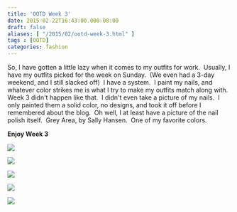 ```yaml
---
title: 'OOTD Week 3'
date: 2015-02-22T16:43:00.000-08:00
draft: false
aliases: [ "/2015/02/ootd-week-3.html" ]
tags : [OOTD]
categories: fashion
---
```


So, I have gotten a little lazy when it comes to my outfits for work.  Usually, I have my outfits picked for the week on Sunday.  (We even had a 3-day weekend, and I still slacked off)  I have a system.  I paint my nails, and whatever color strikes me is what I try to make my outfits match along with.  Week 3 didn't happen like that.  I didn't even take a picture of my nails.  I only painted them a solid color, no designs, and took it off before I remembered about the blog.  Oh well, I at least have a picture of the nail polish itself.  Grey Area, by Sally Hansen.  One of my favorite colors.  
  

**Enjoy Week 3**

  
  

[![](https://1.bp.blogspot.com/-BPtkx8vx-l8/VOp3Pb3Nf4I/AAAAAAAAAds/feSpdrujvLU/s1600/215.JPG)](http://1.bp.blogspot.com/-BPtkx8vx-l8/VOp3Pb3Nf4I/AAAAAAAAAds/feSpdrujvLU/s1600/215.JPG)

  

[![](https://3.bp.blogspot.com/-KMtxloUwzWw/VOp3PrjfFXI/AAAAAAAAAd0/RaZSejGwWcc/s1600/217.JPG)](http://3.bp.blogspot.com/-KMtxloUwzWw/VOp3PrjfFXI/AAAAAAAAAd0/RaZSejGwWcc/s1600/217.JPG)

  

[![](https://3.bp.blogspot.com/-VrPWi6aOCYM/VOp3Ovd6-cI/AAAAAAAAAdo/5GNKFo5i43M/s1600/218.JPG)](http://3.bp.blogspot.com/-VrPWi6aOCYM/VOp3Ovd6-cI/AAAAAAAAAdo/5GNKFo5i43M/s1600/218.JPG)

  

[![](https://2.bp.blogspot.com/-QBA5Rqofi8Y/VOp3QQfkAVI/AAAAAAAAAd8/-QTt7PrXGhU/s1600/219.JPG)](http://2.bp.blogspot.com/-QBA5Rqofi8Y/VOp3QQfkAVI/AAAAAAAAAd8/-QTt7PrXGhU/s1600/219.JPG)

  

[![](https://2.bp.blogspot.com/-br-yaDDYozA/VOp3Q4T9CII/AAAAAAAAAeI/59KX-Ri48aM/s1600/220.JPG)](http://2.bp.blogspot.com/-br-yaDDYozA/VOp3Q4T9CII/AAAAAAAAAeI/59KX-Ri48aM/s1600/220.JPG)